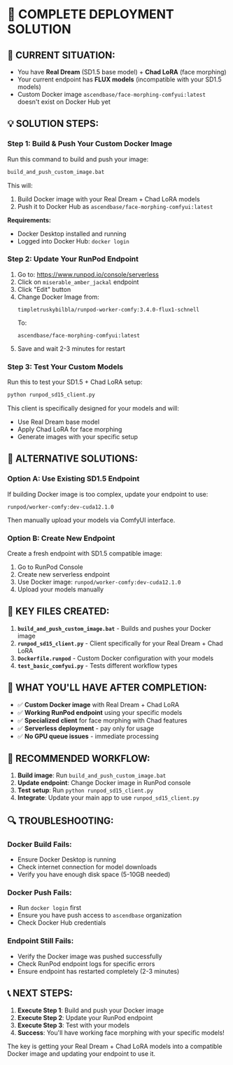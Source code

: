 # 🎯 COMPLETE DEPLOYMENT SOLUTION

## 🚨 **CURRENT SITUATION:**
- You have **Real Dream** (SD1.5 base model) + **Chad LoRA** (face morphing)
- Your current endpoint has **FLUX models** (incompatible with your SD1.5 models)
- Custom Docker image `ascendbase/face-morphing-comfyui:latest` doesn't exist on Docker Hub yet

## 💡 **SOLUTION STEPS:**

### **Step 1: Build & Push Your Custom Docker Image**

Run this command to build and push your image:
```bash
build_and_push_custom_image.bat
```

This will:
1. Build Docker image with your Real Dream + Chad LoRA models
2. Push it to Docker Hub as `ascendbase/face-morphing-comfyui:latest`

**Requirements:**
- Docker Desktop installed and running
- Logged into Docker Hub: `docker login`

### **Step 2: Update Your RunPod Endpoint**

1. Go to: https://www.runpod.io/console/serverless
2. Click on `miserable_amber_jackal` endpoint
3. Click "Edit" button
4. Change Docker Image from:
   ```
   timpletruskybilbla/runpod-worker-comfy:3.4.0-flux1-schnell
   ```
   To:
   ```
   ascendbase/face-morphing-comfyui:latest
   ```
5. Save and wait 2-3 minutes for restart

### **Step 3: Test Your Custom Models**

Run this to test your SD1.5 + Chad LoRA setup:
```bash
python runpod_sd15_client.py
```

This client is specifically designed for your models and will:
- Use Real Dream base model
- Apply Chad LoRA for face morphing
- Generate images with your specific setup

## 🔧 **ALTERNATIVE SOLUTIONS:**

### **Option A: Use Existing SD1.5 Endpoint**
If building Docker image is too complex, update your endpoint to use:
```
runpod/worker-comfy:dev-cuda12.1.0
```
Then manually upload your models via ComfyUI interface.

### **Option B: Create New Endpoint**
Create a fresh endpoint with SD1.5 compatible image:
1. Go to RunPod Console
2. Create new serverless endpoint
3. Use Docker image: `runpod/worker-comfy:dev-cuda12.1.0`
4. Upload your models manually

## 📁 **KEY FILES CREATED:**

1. **`build_and_push_custom_image.bat`** - Builds and pushes your Docker image
2. **`runpod_sd15_client.py`** - Client specifically for your Real Dream + Chad LoRA
3. **`Dockerfile.runpod`** - Custom Docker configuration with your models
4. **`test_basic_comfyui.py`** - Tests different workflow types

## 🎉 **WHAT YOU'LL HAVE AFTER COMPLETION:**

- ✅ **Custom Docker image** with Real Dream + Chad LoRA
- ✅ **Working RunPod endpoint** using your specific models
- ✅ **Specialized client** for face morphing with Chad features
- ✅ **Serverless deployment** - pay only for usage
- ✅ **No GPU queue issues** - immediate processing

## 🚀 **RECOMMENDED WORKFLOW:**

1. **Build image**: Run `build_and_push_custom_image.bat`
2. **Update endpoint**: Change Docker image in RunPod console
3. **Test setup**: Run `python runpod_sd15_client.py`
4. **Integrate**: Update your main app to use `runpod_sd15_client.py`

## 🔍 **TROUBLESHOOTING:**

### **Docker Build Fails:**
- Ensure Docker Desktop is running
- Check internet connection for model downloads
- Verify you have enough disk space (5-10GB needed)

### **Docker Push Fails:**
- Run `docker login` first
- Ensure you have push access to `ascendbase` organization
- Check Docker Hub credentials

### **Endpoint Still Fails:**
- Verify the Docker image was pushed successfully
- Check RunPod endpoint logs for specific errors
- Ensure endpoint has restarted completely (2-3 minutes)

## 📞 **NEXT STEPS:**

1. **Execute Step 1**: Build and push your Docker image
2. **Execute Step 2**: Update your RunPod endpoint
3. **Execute Step 3**: Test with your models
4. **Success**: You'll have working face morphing with your specific models!

The key is getting your Real Dream + Chad LoRA models into a compatible Docker image and updating your endpoint to use it.
